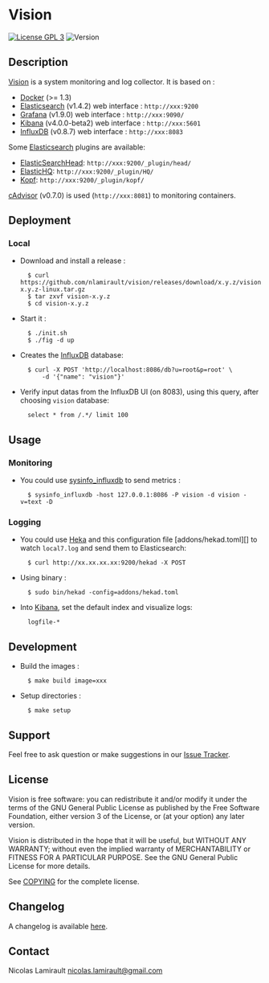 # Vision

[![License GPL 3][badge-license]][COPYING]
![Version][badge-release]

## Description

[Vision][] is a system monitoring and log collector.
It is based on :

* [Docker][] (>= 1.3)
* [Elasticsearch][] (v1.4.2) web interface : `http://xxx:9200`
* [Grafana][] (v1.9.0) web interface : `http://xxx:9090/`
* [Kibana][] (v4.0.0-beta2) web interface : `http://xxx:5601`
* [InfluxDB][] (v0.8.7) web interface : `http://xxx:8083`

Some [Elasticsearch][] plugins are available:
* [ElasticSearchHead][]: `http://xxx:9200/_plugin/head/`
* [ElasticHQ][]: `http://xxx:9200/_plugin/HQ/`
* [Kopf][]: `http://xxx:9200/_plugin/kopf/`

[cAdvisor][] (v0.7.0) is used (`http://xxx:8081`) to monitoring containers.


## Deployment

### Local

* Download and install a release :

        $ curl https://github.com/nlamirault/vision/releases/download/x.y.z/vision-x.y.z-linux.tar.gz
        $ tar zxvf vision-x.y.z
        $ cd vision-x.y.z

* Start it :

        $ ./init.sh
        $ ./fig -d up

* Creates the [InfluxDB][] database:

        $ curl -X POST 'http://localhost:8086/db?u=root&p=root' \
            -d '{"name": "vision"}'

* Verify input datas from the InfluxDB UI (on 8083), using this query, after choosing `vision`
  database:

        select * from /.*/ limit 100


## Usage

### Monitoring

* You could use [sysinfo_influxdb][] to send metrics :

        $ sysinfo_influxdb -host 127.0.0.1:8086 -P vision -d vision -v=text -D


### Logging

* You could use [Heka][] and this configuration file [addons/hekad.toml][]
  to watch `local7.log` and send them to Elasticsearch:

        $ curl http://xx.xx.xx.xx:9200/hekad -X POST

* Using binary :

        $ sudo bin/hekad -config=addons/hekad.toml

* Into [Kibana][], set the default index and visualize logs:

        logfile-*


## Development

* Build the images :

        $ make build image=xxx

* Setup directories :

        $ make setup


## Support

Feel free to ask question or make suggestions in our [Issue Tracker][].


## License

Vision is free software: you can redistribute it and/or modify it under the
terms of the GNU General Public License as published by the Free Software
Foundation, either version 3 of the License, or (at your option) any later
version.

Vision is distributed in the hope that it will be useful, but WITHOUT ANY
WARRANTY; without even the implied warranty of MERCHANTABILITY or FITNESS FOR A
PARTICULAR PURPOSE.  See the GNU General Public License for more details.

See [COPYING][] for the complete license.


## Changelog

A changelog is available [here](ChangeLog.md).


## Contact

Nicolas Lamirault <nicolas.lamirault@gmail.com>



[Vision]: https://github.com/nlamirault/vision
[COPYING]: https://github.com/nlamirault/vision/blob/master/COPYING
[Issue tracker]: https://github.com/nlamirault/vision/issues
[badge-license]: https://img.shields.io/badge/license-GPL_3-green.svg
[badge-release]: https://img.shields.io/github/release/nlamirault/vision.svg

[Docker]: https://www.docker.io
[Docker documentation]: http://docs.docker.io

[Elasticsearch]: http://www.elasticsearch.org
[Grafana]: http://grafana.org/
[Kibana]: http://www.elasticsearch.org/overview/kibana/
[ElasticSearchHead]: http://mobz.github.io/elasticsearch-head
[ElasticHQ]: http://www.elastichq.org
[Kopf]: https://github.com/lmenezes/elasticsearch-kopf
[Fluentd]: http://fluentd.org/
[Heka]: http://hekad.readthedocs.org/en/latest/
[Supervisor]: http://supervisord.org
[sysinfo_influxdb]: https://github.com/novaquark/sysinfo_influxdb
[InfluxDB]: http://influxdb.com
[cAdvisor]: https://github.com/google/cadvisor

[Virtualbox]: https://www.virtualbox.org
[Vagrant]: http://downloads.vagrantup.com
[SystemdD]: http://freedesktop.org/wiki/Software/systemd
